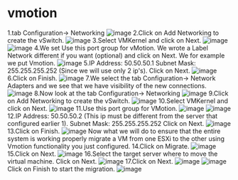# vmotion
1.tab Configuration-> Networking
![image](https://cloud.githubusercontent.com/assets/15711984/18395992/e7d4c3c4-76de-11e6-879d-93dd944cfc3c.png)
2.Click on Add Networking to create the vSwitch.
![image](https://cloud.githubusercontent.com/assets/15711984/18396013/0951a698-76df-11e6-8ad6-0b7929216156.png)
3.Select VMKernel and click on Next.
![image](https://cloud.githubusercontent.com/assets/15711984/18396064/44453544-76df-11e6-82ad-9660a0a9e3f6.png)
![image](https://cloud.githubusercontent.com/assets/15711984/18396074/56167990-76df-11e6-9417-3c618987f7ea.png)
4.We set Use this port group for vMotion.
   We wrote a Label Network different if you want (optional) and click on Next. We for example we put Vmotion. 
![image](https://cloud.githubusercontent.com/assets/15711984/18396109/844a9cba-76df-11e6-94bb-2329d6074adf.png)
5.IP Address: 50.50.50.1
Subnet Mask: 255.255.255.252 (Since we will use only 2 ip's).
Click on Next.
![image](https://cloud.githubusercontent.com/assets/15711984/18396154/b83c21ec-76df-11e6-9963-cb21ac7e51fd.png)
6.Click on Finish. 
![image](https://cloud.githubusercontent.com/assets/15711984/18396183/d9b497f0-76df-11e6-85aa-9c06c890c7bb.png)
7.We select the tab Configuration-> Network Adapters and we see that we have visibility of the new connections.
![image](https://cloud.githubusercontent.com/assets/15711984/18396203/f75ab9b0-76df-11e6-9b6b-5cba34f58930.png)
8.Now look at the tab Configuration-> Networking
![image](https://cloud.githubusercontent.com/assets/15711984/18396232/1ecfff78-76e0-11e6-8fd2-215f58bdc92d.png)
9.Click on Add Networking to create the vSwitch. 
![image](https://cloud.githubusercontent.com/assets/15711984/18396246/3c253106-76e0-11e6-98f6-6d2a2bef452e.png)
10.Select VMKernel and click on Next. 
![image](https://cloud.githubusercontent.com/assets/15711984/18396257/5480f780-76e0-11e6-8dc5-3b583428b6a9.png)
11.Use this port group for VMotion.
![image](https://cloud.githubusercontent.com/assets/15711984/18396273/7030cdd4-76e0-11e6-8b24-b2718c94f7a0.png)
![image](https://cloud.githubusercontent.com/assets/15711984/18396281/791ac968-76e0-11e6-9eb5-4e78861edc0b.png)
12.IP Address: 50.50.50.2 (This ip must be different from the server that  configured earlier 1).
Subnet Mask: 255.255.255.252 
Click on Next. 
![image](https://cloud.githubusercontent.com/assets/15711984/18396305/939927ee-76e0-11e6-8fdc-859c38ccede1.png)
13.Click on Finish.
![image](https://cloud.githubusercontent.com/assets/15711984/18396336/b95e2182-76e0-11e6-8b4a-d946a64e834f.png)
Now what we will do to ensure that the entire system is working properly migrate a VM from one ESXi to the other using Vmotion functionality you just configured.
14.Click on Migrate.
![image](https://cloud.githubusercontent.com/assets/15711984/18396368/dddb307c-76e0-11e6-941e-7b6b511204dd.png)
15.Click on Next.
![image](https://cloud.githubusercontent.com/assets/15711984/18396393/f738ab80-76e0-11e6-9766-347959b98be2.png)
16.Select the target server where to move the virtual machine. 
Click on Next.
![image](https://cloud.githubusercontent.com/assets/15711984/18396410/0de41180-76e1-11e6-8f15-72768107c973.png)
17.Click on Next.
![image](https://cloud.githubusercontent.com/assets/15711984/18396424/23402b5e-76e1-11e6-8487-6524593a10f2.png)
![image](https://cloud.githubusercontent.com/assets/15711984/18396429/298115fa-76e1-11e6-901f-c431b999fa9f.png)
Click on Finish to start the migration.
![image](https://cloud.githubusercontent.com/assets/15711984/18396447/435f51b2-76e1-11e6-8e20-62bf2fe8ded5.png)

